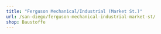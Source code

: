 ```yaml
---
title: "Ferguson Mechanical/Industrial (Market St.)"
url: /san-diego/ferguson-mechanical-industrial-market-st/
shop: Baustoffe
---
```

